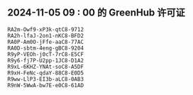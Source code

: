 ## 2024-11-05 09 : 00 的 GreenHub 许可证
```
RA2m-Owf9-xP3k-qtC8-9712
RA2h-lfaJ-2on1-nKC8-BFD2
RA0P-Am0O-jFfe-aaC8-77AC
RA0D-sbtm-4eng-gBC8-9204
R9yP-VEOh-j0cT-7rC8-E5CF
R9y6-fj7P-U2pp-1JC8-D1A2
R9xL-6KHZ-YNAt-soC8-A5DF
R9xH-FeNc-qdaY-88C8-E0D5
R9ww-LlP3-EI3b-aLC8-0AB3
R9nW-5WwA-bw7E-e0C8-61AD
```
